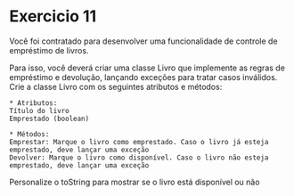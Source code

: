 # Exercicio 11

Você foi contratado para desenvolver uma funcionalidade de controle de empréstimo de livros.

Para isso, você deverá criar uma classe Livro que implemente as regras de empréstimo e
devolução, lançando exceções para tratar casos inválidos. Crie a classe Livro com os seguintes
atributos e métodos:

    * Atributos:
    Título do livro
    Emprestado (boolean)

    * Métodos:
    Emprestar: Marque o livro como emprestado. Caso o livro já esteja emprestado, deve lançar uma exceção
    Devolver: Marque o livro como disponível. Caso o livro não esteja emprestado, deve lançar uma exceção

Personalize o toString para mostrar se o livro está disponível ou não
